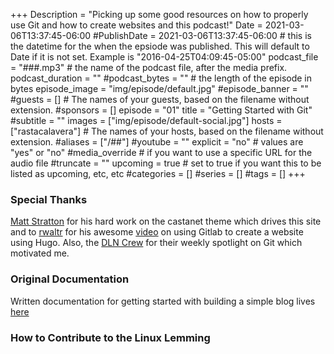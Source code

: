 +++
Description = "Picking up some good resources on how to properly use Git and how to create websites and this podcast!"
Date = 2021-03-06T13:37:45-06:00
#PublishDate = 2021-03-06T13:37:45-06:00 # this is the datetime for the when the epsiode was published. This will default to Date if it is not set. Example is "2016-04-25T04:09:45-05:00"
podcast_file = "###.mp3" # the name of the podcast file, after the media prefix.
podcast_duration = ""
#podcast_bytes = "" # the length of the episode in bytes
episode_image = "img/episode/default.jpg"
#episode_banner = ""
#guests = [] # The names of your guests, based on the filename without extension.
#sponsors = []
episode = "01"
title = "Getting Started with Git"
#subtitle = ""
images = ["img/episode/default-social.jpg"]
hosts = ["rastacalavera"] # The names of your hosts, based on the filename without extension.
#aliases = ["/##"]
#youtube = ""
explicit = "no" # values are "yes" or "no"
#media_override # if you want to use a specific URL for the audio file
#truncate = ""
upcoming = true # set to true if you want this to be listed as upcoming, etc, etc
#categories = []
#series = []
#tags = []
+++
### Special Thanks 
[Matt Stratton](https://github.com/mattstratton) for his hard work on the castanet theme which drives this site and to [rwaltr](https://discourse.destinationlinux.network/t/how-to-make-a-website-with-hugo-and-gitlab/2119) for his awesome [video](https://www.youtube.com/watch?v=-q6ZiCroiGM) on using Gitlab to create a website using Hugo. Also, the [DLN Crew](https://destinationlinux.org/) for their weekly spotlight on Git which motivated me.

### Original Documentation
Written documentation for getting started with building a simple blog lives [here](https://rastacalavera.gitlab.io/DLNhugo/post/git-and-hugo-walkthrough/)

### How to Contribute to the Linux Lemming